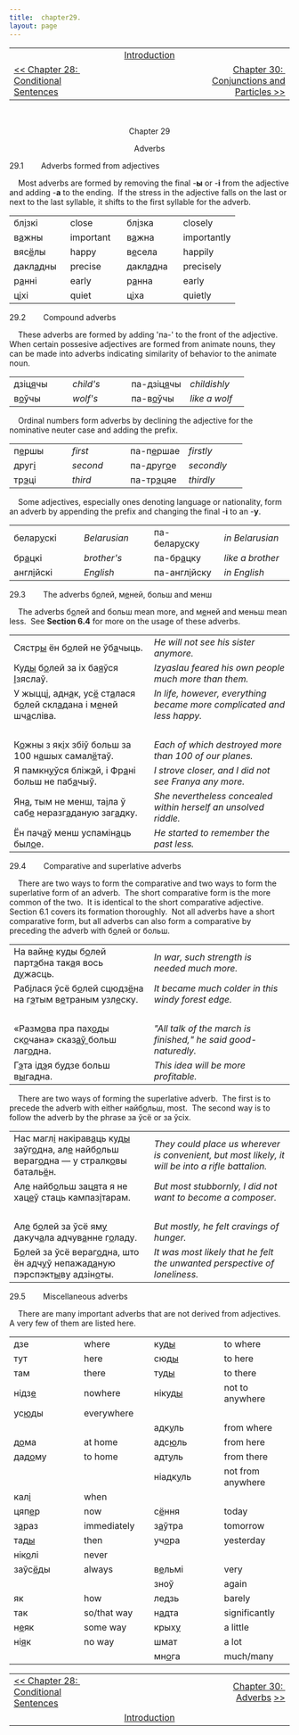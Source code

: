 ```yaml
---
title:  chapter29. 
layout: page
---
```



<table>
<colgroup>
<col style="width: 33%" />
<col style="width: 33%" />
<col style="width: 33%" />
</colgroup>
<tbody>
<tr class="odd">
<td><br />
</td>
<td style="text-align: center;"><a href="introduction.html">Introduction</a><br />
</td>
<td style="text-align: right;"><br />
</td>
</tr>
<tr class="even">
<td><a href="chapter28.html">&lt;&lt; Chapter 28:  Conditional Sentences</a><br />
</td>
<td style="text-align: center;"><br />
</td>
<td style="text-align: right;"><a href="chapter30.html">Chapter 30:  Conjunctions and Particles &gt;&gt;</a></td>
</tr>
</tbody>
</table>

<span class="small"><span class="small">  
</span></span>  

<div style="text-align: center;">

Chapter 29  
  
Adverbs  

</div>

  
29.1        Adverbs formed from adjectives  
  
    Most adverbs are formed by removing the final
-<span style="font-weight: bold;">ы</span> or
-<span style="font-weight: bold;">і</span> from the adjective and adding
-<span style="font-weight: bold;">а</span> to the ending.  If the stress
in the adjective falls on the last or next to the last syllable, it
shifts to the first syllable for the adverb.  
  

<table>
<colgroup>
<col style="width: 25%" />
<col style="width: 25%" />
<col style="width: 25%" />
<col style="width: 25%" />
</colgroup>
<tbody>
<tr class="odd">
<td>бл<span style="text-decoration: underline;">і</span>зкі<br />
</td>
<td>close<br />
</td>
<td>бл<span style="text-decoration: underline;">і</span>зка<br />
</td>
<td>closely<br />
</td>
</tr>
<tr class="even">
<td>в<span style="text-decoration: underline;">а</span>жны<br />
</td>
<td>important<br />
</td>
<td>в<span style="text-decoration: underline;">а</span>жна<br />
</td>
<td>importantly<br />
</td>
</tr>
<tr class="odd">
<td>вяс<span style="text-decoration: underline;">ё</span>лы<br />
</td>
<td>happy<br />
</td>
<td>в<span style="text-decoration: underline;">е</span>села<br />
</td>
<td>happily<br />
</td>
</tr>
<tr class="even">
<td>дакл<span style="text-decoration: underline;">а</span>дны<br />
</td>
<td>precise<br />
</td>
<td>дакл<span style="text-decoration: underline;">а</span>дна<br />
</td>
<td>precisely<br />
</td>
</tr>
<tr class="odd">
<td>р<span style="text-decoration: underline;">а</span>нні<br />
</td>
<td>early<br />
</td>
<td>р<span style="text-decoration: underline;">а</span>нна<br />
</td>
<td>early<br />
</td>
</tr>
<tr class="even">
<td>ц<span style="text-decoration: underline;">і</span>хі<br />
</td>
<td>quiet<br />
</td>
<td>ц<span style="text-decoration: underline;">і</span>ха<br />
</td>
<td>quietly<br />
</td>
</tr>
</tbody>
</table>

  
  
29.2        Compound adverbs  
  
    These adverbs are formed by adding 'па-' to the front of the
adjective.  When certain possesive adjectives are formed from animate
nouns, they can be made into adverbs indicating similarity of behavior
to the animate noun.  
  

<table>
<colgroup>
<col style="width: 25%" />
<col style="width: 25%" />
<col style="width: 25%" />
<col style="width: 25%" />
</colgroup>
<tbody>
<tr class="odd">
<td>дзіц<span style="text-decoration: underline;">я</span>чы<br />
</td>
<td><span style="font-style: italic;">child's</span><br />
</td>
<td>па-дзіц<span style="text-decoration: underline;">я</span>чы<br />
</td>
<td><span style="font-style: italic;">childishly</span><br />
</td>
</tr>
<tr class="even">
<td>в<span style="text-decoration: underline;">о</span>ўчы<br />
</td>
<td><span style="font-style: italic;">wolf's</span><br />
</td>
<td>па-в<span style="text-decoration: underline;">о</span>ўчы<br />
</td>
<td><span style="font-style: italic;">like a wolf</span><br />
</td>
</tr>
</tbody>
</table>

  
  
    Ordinal numbers form adverbs by declining the adjective for the
nominative neuter case and adding the prefix.  
  

<table>
<colgroup>
<col style="width: 25%" />
<col style="width: 25%" />
<col style="width: 25%" />
<col style="width: 25%" />
</colgroup>
<tbody>
<tr class="odd">
<td>п<span style="text-decoration: underline;">е</span>ршы<br />
</td>
<td><span style="font-style: italic;">first</span><br />
</td>
<td>па-п<span style="text-decoration: underline;">е</span>ршае<br />
</td>
<td><span style="font-style: italic;">firstly</span><br />
</td>
</tr>
<tr class="even">
<td>друг<span style="text-decoration: underline;">і</span><br />
</td>
<td><span style="font-style: italic;">second</span><br />
</td>
<td>па-друг<span style="text-decoration: underline;">о</span>е<br />
</td>
<td><span style="font-style: italic;">secondly</span><br />
</td>
</tr>
<tr class="odd">
<td>тр<span style="text-decoration: underline;">э</span>ці<br />
</td>
<td><span style="font-style: italic;">third</span><br />
</td>
<td>па-тр<span style="text-decoration: underline;">э</span>цяе<br />
</td>
<td><span style="font-style: italic;">thirdly</span><br />
</td>
</tr>
</tbody>
</table>

  
  
    Some adjectives, especially ones denoting language or nationality,
form an adverb by appending the prefix and changing the final
-<span style="font-weight: bold;">і</span> to an
-<span style="font-weight: bold;">у</span>.  
  

<table>
<colgroup>
<col style="width: 25%" />
<col style="width: 25%" />
<col style="width: 25%" />
<col style="width: 25%" />
</colgroup>
<tbody>
<tr class="odd">
<td>белар<span style="text-decoration: underline;">у</span>скі<br />
</td>
<td><span style="font-style: italic;">Belarusian</span><br />
</td>
<td>па-белар<span style="text-decoration: underline;">у</span>ску<br />
</td>
<td><span style="font-style: italic;">in Belarusian</span><br />
</td>
</tr>
<tr class="even">
<td>бр<span style="text-decoration: underline;">а</span>цкі<br />
</td>
<td><span style="font-style: italic;">brother's</span><br />
</td>
<td>па-бр<span style="text-decoration: underline;">а</span>цку<br />
</td>
<td><span style="font-style: italic;">like a brother</span><br />
</td>
</tr>
<tr class="odd">
<td>англ<span style="text-decoration: underline;">і</span>йскі<br />
</td>
<td><span style="font-style: italic;">English</span><br />
</td>
<td>па-англ<span style="text-decoration: underline;">і</span>йску<br />
</td>
<td><span style="font-style: italic;">in English</span><br />
</td>
</tr>
</tbody>
</table>

  
  
29.3        The adverbs
б<span style="text-decoration: underline;">о</span>лей,
м<span style="text-decoration: underline;">е</span>ней, больш and
менш  
  
    The adverbs б<span style="text-decoration: underline;">о</span>лей
and больш mean more, and
м<span style="text-decoration: underline;">е</span>ней and меньш mean
less.  See <span style="font-weight: bold;">Section 6.4</span> for more
on the usage of these adverbs.  
  

<table>
<colgroup>
<col style="width: 50%" />
<col style="width: 50%" />
</colgroup>
<tbody>
<tr class="odd">
<td>Сястр<span style="text-decoration: underline;">ы</span> ён б<span style="text-decoration: underline;">о</span>лей не ўб<span style="text-decoration: underline;">а</span>чыць.<br />
</td>
<td><span style="font-style: italic;">He will not see his sister anymore.</span><br />
</td>
</tr>
<tr class="even">
<td>Куд<span style="text-decoration: underline;">ы</span> б<span style="text-decoration: underline;">о</span>лей за іх ба<span style="text-decoration: underline;">я</span>ўся <span style="text-decoration: underline;">І</span>зяслаў.<br />
</td>
<td><span style="font-style: italic;">Izyaslau feared his own people much more than them.</span><br />
</td>
</tr>
<tr class="odd">
<td>У жыцц<span style="text-decoration: underline;">і</span>, адн<span style="text-decoration: underline;">а</span>к, ус<span style="text-decoration: underline;">ё</span> ст<span style="text-decoration: underline;">а</span>лася б<span style="text-decoration: underline;">о</span>лей скл<span style="text-decoration: underline;">а</span>дана і м<span style="text-decoration: underline;">е</span>ней шч<span style="text-decoration: underline;">а</span>сліва.<br />
</td>
<td><span style="font-style: italic;">In life, however, everything became more complicated and less happy.</span><br />
</td>
</tr>
<tr class="even">
<td><br />
</td>
<td><br />
</td>
</tr>
<tr class="odd">
<td>К<span style="text-decoration: underline;">о</span>жны з як<span style="text-decoration: underline;">і</span>х збіў больш за 100 н<span style="text-decoration: underline;">а</span>шых самал<span style="text-decoration: underline;">ё</span>таў.<br />
</td>
<td><span style="font-style: italic;">Each of which destroyed more than 100 of our planes.</span><br />
</td>
</tr>
<tr class="even">
<td>Я памкн<span style="text-decoration: underline;">у</span>ўся бліж<span style="text-decoration: underline;">э</span>й, і Фр<span style="text-decoration: underline;">а</span>ні больш не паб<span style="text-decoration: underline;">а</span>чыў.<br />
</td>
<td><span style="font-style: italic;">I strove closer, and I did not see Franya any more.</span><br />
</td>
</tr>
<tr class="odd">
<td>Ян<span style="text-decoration: underline;">а</span>, тым не менш, та<span style="text-decoration: underline;">і</span>ла ў саб<span style="text-decoration: underline;">е</span> неразг<span style="text-decoration: underline;">а</span>даную заг<span style="text-decoration: underline;">а</span>дку.<br />
</td>
<td><span style="font-style: italic;">She nevertheless concealed within herself an unsolved riddle.</span><br />
</td>
</tr>
<tr class="even">
<td>Ён пач<span style="text-decoration: underline;">а</span>ў менш успамін<span style="text-decoration: underline;">а</span>ць был<span style="text-decoration: underline;">о</span>е.<br />
</td>
<td><span style="font-style: italic;">He started to remember the past less.</span><br />
</td>
</tr>
</tbody>
</table>

  
  
29.4        Comparative and superlative adverbs  
  
    There are two ways to form the comparative and two ways to form the
superlative form of an adverb.  The short comparative form is the more
common of the two.  It is identical to the short comparative adjective. 
Section 6.1 covers its formation thoroughly.  Not all adverbs have a
short comparative form, but all adverbs can also form a comparative by
preceding the adverb with
б<span style="text-decoration: underline;">о</span>лей or больш.  
  

<table>
<colgroup>
<col style="width: 50%" />
<col style="width: 50%" />
</colgroup>
<tbody>
<tr class="odd">
<td>На вайн<span style="text-decoration: underline;">е</span> куды б<span style="text-decoration: underline;">о</span>лей парт<span style="text-decoration: underline;">э</span>бна так<span style="text-decoration: underline;">а</span>я вось д<span style="text-decoration: underline;">у</span>жасць.<br />
</td>
<td><span style="font-style: italic;">In war, such strength is needed much more.</span><br />
</td>
</tr>
<tr class="even">
<td>Раб<span style="text-decoration: underline;">і</span>лася ўсё б<span style="text-decoration: underline;">о</span>лей сцюдз<span style="text-decoration: underline;">ё</span>на на г<span style="text-decoration: underline;">э</span>тым в<span style="text-decoration: underline;">е</span>траным узл<span style="text-decoration: underline;">е</span>ску.<br />
</td>
<td><span style="font-style: italic;">It became much colder in this windy forest edge.</span><br />
</td>
</tr>
<tr class="odd">
<td><br />
</td>
<td><br />
</td>
</tr>
<tr class="even">
<td>«Разм<span style="text-decoration: underline;">о</span>ва пра пах<span style="text-decoration: underline;">о</span>ды ск<span style="text-decoration: underline;">о</span>чана» сказ<span style="text-decoration: underline;">аў </span>больш лаг<span style="text-decoration: underline;">о</span>дна.<br />
</td>
<td><span style="font-style: italic;">"All talk of the march is finished," he said good-naturedly.</span><br />
</td>
</tr>
<tr class="odd">
<td>Г<span style="text-decoration: underline;">э</span>та ід<span style="text-decoration: underline;">э</span>я б<span style="text-decoration: underline;">у</span>дзе больш в<span style="text-decoration: underline;">ы</span>гадна.<br />
</td>
<td><span style="font-style: italic;">This idea will be more profitable.</span><br />
</td>
</tr>
</tbody>
</table>

  
    There are two ways of forming the superlative adverb.  The first is
to precede the adverb with either
найб<span style="text-decoration: underline;">о</span>льш, most. 
The second way is to follow the adverb by the phrase за ўсё or за
ўсіх.  
  

<table>
<colgroup>
<col style="width: 50%" />
<col style="width: 50%" />
</colgroup>
<tbody>
<tr class="odd">
<td>Нас магл<span style="text-decoration: underline;">і</span> накірав<span style="text-decoration: underline;">а</span>ць куд<span style="text-decoration: underline;">ы</span> заўг<span style="text-decoration: underline;">о</span>дна, ал<span style="text-decoration: underline;">е</span> найб<span style="text-decoration: underline;">о</span>льш вераг<span style="text-decoration: underline;">о</span>дна — у стралк<span style="text-decoration: underline;">о</span>вы баталь<span style="text-decoration: underline;">ё</span>н.<br />
</td>
<td><span style="font-style: italic;">They could place us wherever is convenient, but most likely, it will be into a rifle battalion.</span><br />
</td>
</tr>
<tr class="even">
<td>Ал<span style="text-decoration: underline;">е</span> найб<span style="text-decoration: underline;">о</span>льш зац<span style="text-decoration: underline;">я</span>та я не хац<span style="text-decoration: underline;">е</span>ў стаць кампаз<span style="text-decoration: underline;">і</span>тарам.<br />
</td>
<td><span style="font-style: italic;">But most stubbornly, I did not want to become a composer.</span><br />
</td>
</tr>
<tr class="odd">
<td><br />
</td>
<td><br />
</td>
</tr>
<tr class="even">
<td>Ал<span style="text-decoration: underline;">е</span> б<span style="text-decoration: underline;">о</span>лей за ўсё ям<span style="text-decoration: underline;">у</span> дакуч<span style="text-decoration: underline;">а</span>ла адчув<span style="text-decoration: underline;">а</span>нне г<span style="text-decoration: underline;">о</span>ладу.<br />
</td>
<td><span style="font-style: italic;">But mostly, he felt cravings of hunger.</span><br />
</td>
</tr>
<tr class="odd">
<td>Б<span style="text-decoration: underline;">о</span>лей за ўсё вераг<span style="text-decoration: underline;">о</span>дна, што ён адч<span style="text-decoration: underline;">у</span>ў непажад<span style="text-decoration: underline;">а</span>ную пэрспэкт<span style="text-decoration: underline;">ы</span>ву адзін<span style="text-decoration: underline;">о</span>ты.<br />
</td>
<td><span style="font-style: italic;">It was most likely that he felt the unwanted perspective of loneliness.</span><br />
</td>
</tr>
</tbody>
</table>

  
  
29.5        Miscellaneous adverbs  
  
    There are many important adverbs that are not derived from
adjectives.  A very few of them are listed here.  
  

<table>
<colgroup>
<col style="width: 25%" />
<col style="width: 25%" />
<col style="width: 25%" />
<col style="width: 25%" />
</colgroup>
<tbody>
<tr class="odd">
<td>дзе<br />
</td>
<td>where<br />
</td>
<td>куд<span style="text-decoration: underline;">ы</span><br />
</td>
<td>to where<br />
</td>
</tr>
<tr class="even">
<td>тут<br />
</td>
<td>here<br />
</td>
<td>сюд<span style="text-decoration: underline;">ы</span><br />
</td>
<td>to here<br />
</td>
</tr>
<tr class="odd">
<td>там<br />
</td>
<td>there<br />
</td>
<td>туд<span style="text-decoration: underline;">ы</span><br />
</td>
<td>to there<br />
</td>
</tr>
<tr class="even">
<td>нідз<span style="text-decoration: underline;">е</span><br />
</td>
<td>nowhere<br />
</td>
<td>нікуд<span style="text-decoration: underline;">ы</span><br />
</td>
<td>not to anywhere<br />
</td>
</tr>
<tr class="odd">
<td>ус<span style="text-decoration: underline;">ю</span>ды<br />
</td>
<td>everywhere<br />
</td>
<td><br />
</td>
<td><br />
</td>
</tr>
<tr class="even">
<td><br />
</td>
<td><br />
</td>
<td>адк<span style="text-decoration: underline;">у</span>ль<br />
</td>
<td>from where<br />
</td>
</tr>
<tr class="odd">
<td>д<span style="text-decoration: underline;">о</span>ма<br />
</td>
<td>at home<br />
</td>
<td>адс<span style="text-decoration: underline;">ю</span>ль<br />
</td>
<td>from here<br />
</td>
</tr>
<tr class="even">
<td>дад<span style="text-decoration: underline;">о</span>му<br />
</td>
<td>to home<br />
</td>
<td>адт<span style="text-decoration: underline;">у</span>ль<br />
</td>
<td>from there<br />
</td>
</tr>
<tr class="odd">
<td><br />
</td>
<td><br />
</td>
<td>ніадк<span style="text-decoration: underline;">у</span>ль<br />
</td>
<td>not from anywhere<br />
</td>
</tr>
<tr class="even">
<td>кал<span style="text-decoration: underline;">і</span><br />
</td>
<td>when<br />
</td>
<td><br />
</td>
<td><br />
</td>
</tr>
<tr class="odd">
<td>цяп<span style="text-decoration: underline;">е</span>р<br />
</td>
<td>now<br />
</td>
<td>с<span style="text-decoration: underline;">ё</span>ння<br />
</td>
<td>today<br />
</td>
</tr>
<tr class="even">
<td>з<span style="text-decoration: underline;">а</span>раз<br />
</td>
<td>immediately<br />
</td>
<td>з<span style="text-decoration: underline;">а</span>ўтра<br />
</td>
<td>tomorrow<br />
</td>
</tr>
<tr class="odd">
<td>тад<span style="text-decoration: underline;">ы</span><br />
</td>
<td>then<br />
</td>
<td>уч<span style="text-decoration: underline;">о</span>ра<br />
</td>
<td>yesterday<br />
</td>
</tr>
<tr class="even">
<td>нік<span style="text-decoration: underline;">о</span>лі<br />
</td>
<td>never<br />
</td>
<td><br />
</td>
<td><br />
</td>
</tr>
<tr class="odd">
<td>заўс<span style="text-decoration: underline;">ё</span>ды<br />
</td>
<td>always<br />
</td>
<td>в<span style="text-decoration: underline;">е</span>льмі<br />
</td>
<td>very<br />
</td>
</tr>
<tr class="even">
<td><br />
</td>
<td><br />
</td>
<td>зноў<br />
</td>
<td>again<br />
</td>
</tr>
<tr class="odd">
<td>як<br />
</td>
<td>how<br />
</td>
<td>ледзь<br />
</td>
<td>barely<br />
</td>
</tr>
<tr class="even">
<td>так<br />
</td>
<td>so/that way<br />
</td>
<td>н<span style="text-decoration: underline;">а</span>дта<br />
</td>
<td>significantly<br />
</td>
</tr>
<tr class="odd">
<td>н<span style="text-decoration: underline;">е</span>як<br />
</td>
<td>some way<br />
</td>
<td>крых<span style="text-decoration: underline;">у</span><br />
</td>
<td>a little<br />
</td>
</tr>
<tr class="even">
<td>ні<span style="text-decoration: underline;">я</span>к<br />
</td>
<td>no way<br />
</td>
<td>шмат<br />
</td>
<td>a lot<br />
</td>
</tr>
<tr class="odd">
<td><br />
</td>
<td><br />
</td>
<td>мн<span style="text-decoration: underline;">о</span>га<br />
</td>
<td>much/many<br />
</td>
</tr>
</tbody>
</table>

  
  

<table>
<colgroup>
<col style="width: 33%" />
<col style="width: 33%" />
<col style="width: 33%" />
</colgroup>
<tbody>
<tr class="odd">
<td><a href="chapter28.html">&lt;&lt; Chapter 28:  Conditional Sentences</a></td>
<td style="text-align: center;"><br />
</td>
<td style="text-align: right;"><a href="chapter30.html">Chapter 30:  Adverbs</a> <a href="chapter30.html">&gt;&gt;</a></td>
</tr>
<tr class="even">
<td><br />
</td>
<td style="text-align: center;"><a href="introduction.html">Introduction</a><br />
</td>
<td style="text-align: right;"><br />
</td>
</tr>
</tbody>
</table>

  
  
  
  
  
  
  
  
  
  
  
  
